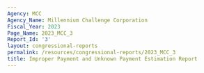 ```yaml
---
Agency: MCC
Agency_Name: Millennium Challenge Corporation
Fiscal_Year: 2023
Page_Name: 2023_MCC_3
Report_Id: '3'
layout: congressional-reports
permalink: /resources/congressional-reports/2023_MCC_3
title: Improper Payment and Unknown Payment Estimation Report
---
```


